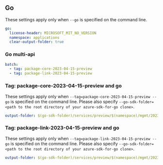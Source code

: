 ## Go

These settings apply only when `--go` is specified on the command line.

```yaml $(go) && !$(track2)
go:
  license-header: MICROSOFT_MIT_NO_VERSION
  namespace: applications
  clear-output-folder: true
```

### Go multi-api

```yaml $(go) && $(multiapi)
batch:
  - tag: package-core-2023-04-15-preview
  - tag: package-link-2023-04-15-preview
```

### Tag: package-core-2023-04-15-preview and go

These settings apply only when `--tag=package-core-2023-04-15-preview --go` is specified on the command line.
Please also specify `--go-sdk-folder=<path to the root directory of your azure-sdk-for-go clone>`.

```yaml $(tag) == 'package-core-2023-04-15-preview' && $(go)
output-folder: $(go-sdk-folder)/services/preview/$(namespace)/mgmt/2023-04-15-preview/core
```

### Tag: package-link-2023-04-15-preview and go

These settings apply only when `--tag=package-link-2023-04-15-preview --go` is specified on the command line.
Please also specify `--go-sdk-folder=<path to the root directory of your azure-sdk-for-go clone>`.

```yaml $(tag) == 'package-link-2023-04-15-preview' && $(go)
output-folder: $(go-sdk-folder)/services/preview/$(namespace)/mgmt/2023-04-15-preview/link
```
